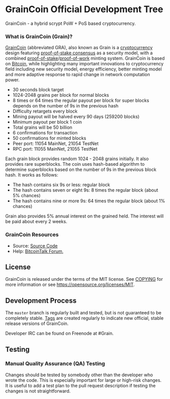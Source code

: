 
GrainCoin Official Development Tree
===================================

GrainCoin - a hybrid scrypt PoW + PoS based cryptocurrency.

### What is GrainCoin (Grain)?
[GrainCoin](http://graincoin.net/) (abbreviated GRA), also known as Grain is a [cryptocurrency](https://en.wikipedia.org/wiki/Cryptocurrency) design featuring [proof-of-stake consensus](http://peercoin.net/bin/peercoin-paper.pdf) as a security model, with a combined [proof-of-stake](http://peercoin.net/bin/peercoin-paper.pdf)/[proof-of-work](https://en.wikipedia.org/wiki/Proof-of-work_system) minting system. GrainCoin is based on [Bitcoin](http://bitcoin.org/en/), while highlighting many important innovations to cryptocurrency field including new security model, energy efficiency, better minting model and more adaptive response to rapid change in network computation power.

* 30 seconds block target
* 1024-2048 grains per block for normal blocks
* 8 times or 64 times the regular payout per block for super blocks depends on the number of 9s in the previous hash
* Difficulty retargets every block 
* Mining payout will be halved every 90 days (259200 blocks)
* Minimum payout per block 1 coin
* Total grains will be 50 billion
* 6 confirmations for transaction
* 50 confirmations for minted blocks
* Peer port: 11054 MainNet, 21054 TestNet
* RPC port: 11055 MainNet, 21055 TestNet

Each grain block provides random 1024 - 2048 grains initially. It also provides rare superblocks. The coin uses hash-based algorithm to determine superblocks based on the number of 9s in the previous block hash. It works as follows:
- The hash contains six 9s or less: regular block
- The hash contains seven or eight 9s: 8 times the regular block (about 5% chances)
- The hash contains nine or more 9s: 64 times the regular block (about 1% chances)

Grain also provides 5% annual interest on the grained held. The interest will be paid about every 2 weeks.

### GrainCoin Resources
* Source:
[Source Code](https://github.com/graincoin-project/graincoin)
* Help: 
[BitcoinTalk Forum](https://bitcointalk.org/index.php?topic=636580.new),

License
-------

GrainCoin is released under the terms of the MIT license. See [COPYING](COPYING) for more
information or see https://opensource.org/licenses/MIT.

Development Process
-------------------

The `master` branch is regularly built and tested, but is not guaranteed to be
completely stable. [Tags](https://github.com/graincoin-project/graincoin/tags) are created
regularly to indicate new official, stable release versions of GrainCoin.

Developer IRC can be found on Freenode at #Grain.

Testing
-------

### Manual Quality Assurance (QA) Testing

Changes should be tested by somebody other than the developer who wrote the
code. This is especially important for large or high-risk changes. It is useful
to add a test plan to the pull request description if testing the changes is
not straightforward.
